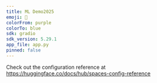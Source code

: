 ```yaml
---
title: ML Demo2025
emoji: 🐠
colorFrom: purple
colorTo: blue
sdk: gradio
sdk_version: 5.29.1
app_file: app.py
pinned: false
---
```


Check out the configuration reference at https://huggingface.co/docs/hub/spaces-config-reference
